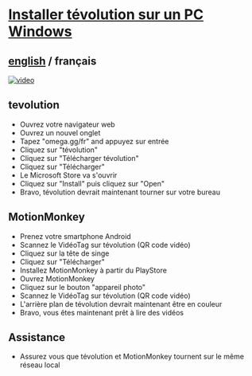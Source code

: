 # [Installer tévolution sur un PC Windows](../README.md)

## [english](../../tevolution/install/windows.md) / français

[![video](https://i.ytimg.com/vi/AqnPh7wQHGU/maxresdefault.jpg)](https://www.youtube.com/watch?v=AqnPh7wQHGU)

## tevolution

- Ouvrez votre navigateur web
- Ouvrez un nouvel onglet
- Tapez "omega.gg/fr" and appuyez sur entrée
- Cliquez sur "tévolution"
- Cliquez sur "Télécharger tévolution"
- Cliquez sur "Télécharger"
- Le Microsoft Store va s'ouvrir
- Cliquez sur "Install" puis cliquez sur "Open"
- Bravo, tévolution devrait maintenant tourner sur votre bureau

## MotionMonkey

- Prenez votre smartphone Android
- Scannez le VidéoTag sur tévolution (QR code vidéo)
- Cliquez sur la tête de singe
- Cliquez sur "Télécharger"
- Installez MotionMonkey à partir du PlayStore
- Ouvrez MotionMonkey
- Cliquez sur le bouton "appareil photo"
- Scannez le VidéoTag sur tévolution (QR code vidéo)
- L'arrière plan de tévolution devrait maintenant être en couleur
- Bravo, vous êtes maintenant prêt à lire des vidéos

## Assistance

- Assurez vous que tévolution et MotionMonkey tournent sur le même réseau local
